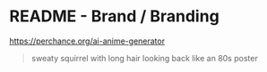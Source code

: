 # README - Brand / Branding


https://perchance.org/ai-anime-generator
> sweaty squirrel with long hair looking back like an 80s poster